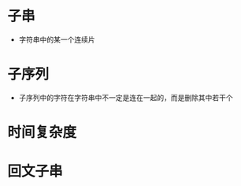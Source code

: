 <!--
 * @LastEditors  : zcc
 * @Date: 2020-01-08 20:03:15
 * @Description: 名词说明
 -->
# 子串 
  - 字符串中的某一个连续片

# 子序列
  - 子序列中的字符在字符串中不一定是连在一起的，而是删除其中若干个

# 时间复杂度

# 回文子串 
